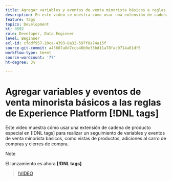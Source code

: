 ```yaml
---
title: Agregar variables y eventos de venta minorista básicos a reglas en Experience Platform [!DNL tags]
description: En este vídeo se muestra cómo usar una extensión de cadena de producto especial en  [!DNL tags] para realizar un seguimiento de variables y eventos de venta minorista básicos, como vistas de productos, adiciones al carro de compras y cierres de compra.
feature: Tags
topics: Development
kt: 3592
role: Developer, Data Engineer
level: Beginner
exl-id: cfddf957-20ca-4393-8a32-597f8a74a15f
source-git-commit: a45667a8d7ccb46b9e33bd11a78fac9714a61df5
workflow-type: tm+mt
source-wordcount: '77'
ht-degree: 3%

---
```


# Agregar variables y eventos de venta minorista básicos a las reglas de Experience Platform [!DNL tags]

Este vídeo muestra cómo usar una extensión de cadena de producto especial en [!DNL tags] para realizar un seguimiento de variables y eventos de venta minorista básicos, como vistas de productos, adiciones al carro de compras y cierres de compra.

>[!NOTE]
>
> El lanzamiento es ahora **[!DNL tags]**

>[!VIDEO](https://video.tv.adobe.com/v/28763/?quality=12&learn=on)

